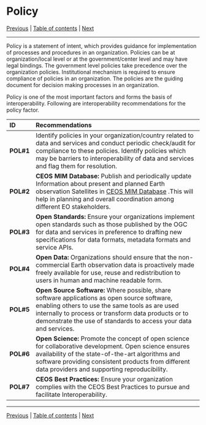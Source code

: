 # Policy

[Previous](Quality.md) | [Table of contents](README.md) | [Next](README.md)
***

Policy is a statement of intent, which provides guidance for implementation of processes and procedures in an organization. Policies can be at organization/local level or at the government/center level and may have legal bindings. The government level policies take precedence over the organization policies. Institutional mechanism is required to ensure compliance of policies in an organization. The policies are the guiding document for decision making processes in an organization.

Policy is one of the most important factors and forms the basis of interoperability. Following are interoperability recommendations for the policy factor.

| ID | Recommendations |
| :---- | :---- |
| **POL\#1**| Identify policies in your organization/country related to data and services and conduct periodic check/audit for compliance to these policies. Identify policies which may be barriers to interoperability of data and services and flag them for resolution. |
| **POL\#2** | **CEOS MIM Database:** Publish and periodically update Information about present and planned Earth observation Satellites in [CEOS MIM Database](https://ceos.org/mim-database) .This will help in planning and overall coordination among different EO stakeholders. |
| **POL\#3** | **Open Standards:** Ensure your organizations implement open standards such as those published by the OGC for data and services in preference to drafting new specifications for data formats, metadata formats and service APIs. |
| **POL\#4** | **Open Data:** Organizations should ensure that the non-commercial Earth observation data is proactively made freely available for use, reuse and redistribution to users in human and machine readable form. |
| **POL\#5** | **Open Source Software:** Where possible, share software applications as open source software, enabling others to use the same tools as are used internally to process or transform data products or to demonstrate the use of standards to access your data and services. |
| **POL\#6** | **Open Science:** Promote the concept of open science for collaborative development. Open science ensures availability of the state-of-the-art algorithms and software providing consistent products from different data providers and supporting reproducibility. |
| **POL\#7** | **CEOS Best Practices:** Ensure your organization complies with the CEOS Best Practices to pursue and facilitate Interoperability.  |

***
[Previous](Quality.md) | [Table of contents](README.md) | [Next](README.md)
